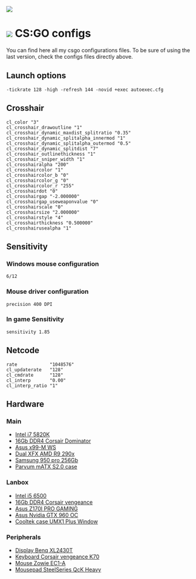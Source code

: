 ![](https://lh3.googleusercontent.com/2HuAtPLtdSt96gYMEbYti9tmj6wDUpt2R35fCmN98_7XJiuR7KDXCfCz8oAsGF4GbkMKpngxG7xg92vMR_WfkUDb6fonFxWPHcV3QQ3RFKDW-LNEbun3cmzgEtvTRg9ZhyqUPwPxOEmgunFJPY7D6mc91Z0ap8JCbtemilgtvjyrLFCFVtQ-XH1H66-GgzYJxr1W_bggDLUAYl9RDZcshfq1kAD72SWdQvP8yeG0d0d9yi7DF1v4bW9PwlORpGhMlPVG-wvoVjkBewaKWKO-g6ifYHKgUz-eXM59RPsmohB_RvaD7Ociz9V1THH_KttvdcbbNcUol2gZBol0beexQX9ZhVhYT_7cznUGWAlZvdyn_RRC4YS2VKTxlhkP6_S52eCNnDDqDH4iWrZop2nPcSrVWFWzoPNX4dCVECAs5MByBaX-IZ-TIooj-S_-3Lnj16KSU0B60HzfWaDsTG5l89MWDLCUcJs1Q9kNEjAn5t6HYu3jQWS0ekCf6-N28Ob4xbjKEzebrQK8x2Rc76VWpEZSW9WhUlkawy6UPi8RNZwyPkLOQ_r04UZt58r5-3Wn5t2r=w1444-no)

# ![](https://lh3.googleusercontent.com/h22PNgYuDGCxIUk-hKgSaD1G9WzPY0v_AiHW8LtWubswaza4DgL3Wnbzt7PXewD_OWTCj3ecTA8DUrt6IDxRHqyeFDH2yflZyoJif8WluONbQ_fsHcQ46bgU5s-XsNx2mSd7c1uhP-BO2onu4Lg5u19GwhTXvQEVVzjPUSBk0PAIJmXPDbBWtqyJADwGviol8ZmXRdvcTEwgK2Halcxf1Ys3cXT4t9a2cypvjlHf0UpXHAqV_R4h2Wd59234LE5ZnEpGHN3YZC-uPQjqnzzXLz7mYEf0uXcvNrHWPFfQfcLNOJGGT4p-s_4op0dSple7SU4guVZlb7uLaTTNTkW_VBR23_amLA46eKxB_a1M6lW6MUA8NV57AzGPGC4pw9HTOXpWGMaw98u3zKAIvK-H6tb9gAj0EAlJZU9RTD1vqpkpXoPxs9oobOoFVoxKBDu45bvBCssGfhOuP2IrvnW6Y5LTXInyAeCkvjsjIwac_dLnt3TC-JGGRfvHqN0GnAKPrnK2cHW4D83pE7BmVHtoIwYPJJ7n8RvU6CY28P5jTvPe8Izb7o7EzV1bI_zsAzZueVgw=s120-no) CS:GO configs

You can find here all my csgo configurations files. To be sure of using the last version, check the configs files directly above.

## Launch options
```
-tickrate 128 -high -refresh 144 -novid +exec autoexec.cfg
```

## Crosshair

```
cl_color "3"
cl_crosshair_drawoutline "1"
cl_crosshair_dynamic_maxdist_splitratio "0.35"
cl_crosshair_dynamic_splitalpha_innermod "1"
cl_crosshair_dynamic_splitalpha_outermod "0.5"
cl_crosshair_dynamic_splitdist "7"
cl_crosshair_outlinethickness "1"
cl_crosshair_sniper_width "1"
cl_crosshairalpha "200"
cl_crosshaircolor "1"
cl_crosshaircolor_b "0"
cl_crosshaircolor_g "0"
cl_crosshaircolor_r "255"
cl_crosshairdot "0"
cl_crosshairgap "-2.000000"
cl_crosshairgap_useweaponvalue "0"
cl_crosshairscale "0"
cl_crosshairsize "2.000000"
cl_crosshairstyle "4"
cl_crosshairthickness "0.500000"
cl_crosshairusealpha "1"
```

## Sensitivity

### Windows mouse configuration

```
6/12
```

### Mouse driver configuration

```
precision 400 DPI
```

### In game Sensitivity

```
sensitivity 1.85
```

## Netcode

```
rate            "1048576"
cl_updaterate   "128"
cl_cmdrate      "128"
cl_interp       "0.00"
cl_interp_ratio "1"
```

## Hardware

### Main

- [Intel i7 5820K](http://ark.intel.com/fr/products/82932/Intel-Core-i7-5820K-Processor-15M-Cache-up-to-3_60-GHz)
- [16Gb DDR4 Corsair Dominator](http://www.corsair.com/en/dominator-platinum-series-16gb-2-x-8gb-ddr4-dram-2666mhz-c15-memory-kit-cmd16gx4m2a2666c15)
- [Asus x99-M WS](https://www.asus.com/Motherboards/X99M_WS/)
- [Dual XFX AMD R9 290x](http://www.xfxforce.com/en-us/products/amd-radeon-r9-200-series/amd-radeon-r9-290x-black-edition-r9-290x-edbd)
- [Samsung 950 pro 256Gb](http://www.samsung.com/semiconductor/minisite/ssd/product/consumer/950pro.html)
- [Parvum mATX S2.0 case](http://www.parvumsystems.com/product/s2-5-matx)

### Lanbox

- [Intel i5 6500](http://ark.intel.com/fr/products/88184/Intel-Core-i5-6500-Processor-6M-Cache-up-to-3_60-GHz)
- [16Gb DDR4 Corsair vengeance](http://www.corsair.com/en/vengeance-lpx-16gb-2x8gb-ddr4-dram-3000mhz-c15-memory-kit-black-cmk16gx4m2b3000c15)
- [Asus Z170I PRO GAMING](https://www.asus.com/Motherboards/Z170I-PRO-GAMING/)
- [Asus Nvidia GTX 960 OC](https://www.asus.com/ch-fr/Graphics-Cards/TURBOGTX960OC2GD5/)
- [Cooltek case UMX1 Plus Window](http://www.cooltek.de/en/jonsbo/umx-series/142/umx1-plus-window)

### Peripherals

- [Display Benq XL2430T](http://www.benq.com/product/monitor/xl2430t/)
- [Keyboard Corsair vengeance K70](http://www.corsair.com/en-us/landing/k70-rgb)
- [Mouse Zowie EC1-A](http://zowie.benq.com/mice/ec1-a)
- [Mousepad SteelSeries QcK Heavy ](https://steelseries.com/gaming-mousepads/qck-heavy)
